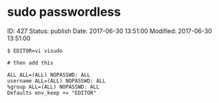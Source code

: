 # sudo passwordless


ID: 427
Status: publish
Date: 2017-06-30 13:51:00
Modified: 2017-06-30 13:51:00


```
$ EDITOR=vi visudo

# then add this

ALL ALL=(ALL) NOPASSWD: ALL
username ALL=(ALL) NOPASSWD: ALL
%group ALL=(ALL) NOPASSWD: ALL
Defaults env_keep += "EDITOR"
```